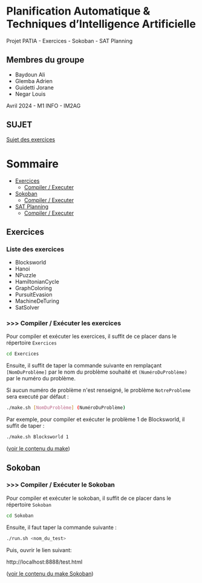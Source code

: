 # Planification Automatique & Techniques d’Intelligence Artificielle

Projet PATIA - Exercices - Sokoban - SAT Planning


## Membres du groupe

- Baydoun Ali
- Glemba Adrien
- Guidetti Jorane
- Negar Louis

Avril 2024 - M1 INFO - IM2AG


## SUJET

[Sujet des exercices](http://pddl4j.imag.fr/repository/exercices/)


# Sommaire

- [Exercices](#Exercices)
    - [Compiler / Executer](#Compiler-/-Exécuter-les-exercices)
- [Sokoban](#Sokoban)
    - [Compiler / Executer](#Compiler-/-Exécuter-le-Sokoban)
- [SAT Planning](#SAT-Planning)
    - [Compiler / Executer](#Compiler-/-Exécuter-le-Sat)


## Exercices

### Liste des exercices

- Blocksworld
- Hanoi
- NPuzzle
- HamiltonianCycle
- GraphColoring
- PursuitEvasion
- MachineDeTuring
- SatSolver


### >>> Compiler / Exécuter les exercices

Pour compiler et exécuter les exercices, il suffit de ce placer dans le répertoire `Exercices`
```bash
cd Exercices
```

Ensuite, il suffit de taper la commande suivante en remplaçant `[NomDuProblème]` par le nom du problème souhaité et `(NuméroDuProblème)` par le numéro du problème.

Si aucun numéro de problème n'est renseigné, le problème `NotreProbleme` sera executé par défaut :
```bash
./make.sh [NomDuProblème] (NuméroDuProblème)
```

Par exemple, pour compiler et exécuter le problème 1 de Blocksworld, il suffit de taper :
```bash
./make.sh Blocksworld 1
```

([voir le contenu du make](/Exercices/make.sh))


## Sokoban

### >>> Compiler / Exécuter le Sokoban

Pour compiler et exécuter le sokoban, il suffit de ce placer dans le répertoire `Sokoban`
```bash
cd Sokoban
```

Ensuite, il faut taper la commande suivante :
```bash
./run.sh <nom_du_test>
```

Puis, ouvrir le lien suivant:

http://localhost:8888/test.html

([voir le contenu du make Sokoban](/Sokoban/makeSokoban.sh))

